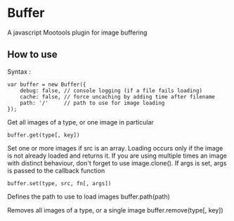Buffer
===========

A javascript Mootools plugin for image buffering

How to use
----------

Syntax :

    var buffer = new Buffer({
        debug: false, // console logging (if a file fails loading)
        cache: false, // force uncaching by adding time after filename
        path: '/'     // path to use for image loading
    });

Get all images of a type, or one image in particular

    buffer.get(type[, key])

Set one or more images if src is an array.
Loading occurs only if the image is not already loaded and returns it.
If you are using multiple times an image with distinct behaviour, don't forget to use image.clone().
If args is set, args is passed to the callback function

    buffer.set(type, src, fn[, args])

Defines the path to use to load images
    buffer.path(path)

Removes all images of a type, or a single image
    buffer.remove(type[, key])

